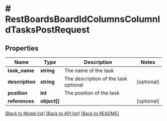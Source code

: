 # # RestBoardsBoardIdColumnsColumnIdTasksPostRequest

## Properties

Name | Type | Description | Notes
------------ | ------------- | ------------- | -------------
**task_name** | **string** | The name of the task |
**description** | **string** | The description of the task optional | [optional]
**position** | **int** | The position of the task |
**references** | **object[]** |  | [optional]

[[Back to Model list]](../../README.md#models) [[Back to API list]](../../README.md#endpoints) [[Back to README]](../../README.md)
